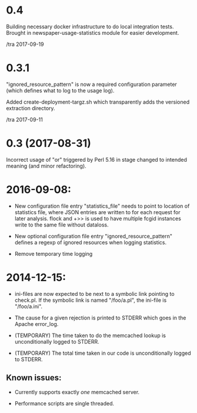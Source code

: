 0.4
===

Building necessary docker infrastructure to do local integration tests.
Brought in newspaper-usage-statistics module for easier development.

/tra 2017-09-19

0.3.1
===

"ignored_resource_pattern" is now a required configuration parameter
(which defines what to log to the usage log).

Added create-deployment-targz.sh which transparently adds the versioned
extraction directory. 

/tra 2017-09-11

0.3 (2017-08-31)
===

Incorrect usage of "or" triggered by Perl 5.16 in stage changed to
intended meaning (and minor refactoring).


2016-09-08:
====

* New configuration file entry "statistics_file" needs to point to
  location of statistics file, where JSON entries are written to for
  each request for later analysis.  flock and +>> is used to have
  multiple fcgid instances write to the same file without dataloss.

* New optional configuration file entry "ignored_resource_pattern"
  defines a regexp of ignored resources when logging statistics.

* Remove temporary time logging

2014-12-15:
====

 * ini-files are now expected to be next to a symbolic link
   pointing to check.pl.  If the symbolic link is named "/foo/a.pl",
   the ini-file is "/foo/a.ini".

 * The cause for a given rejection is printed to STDERR which goes
   in the Apache error_log.

 * (TEMPORARY) The time taken to do the memcached lookup is
   unconditionally logged to STDERR.

 * (TEMPORARY) The total time taken in our code is unconditionally
   logged to STDERR.

Known issues:
----

 * Currently supports exactly _one_ memcached server.

 * Performance scripts are single threaded.
